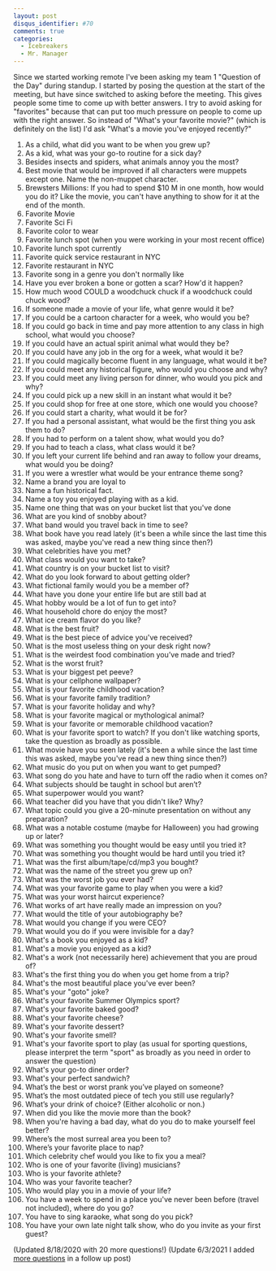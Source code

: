 ```yaml
---
layout: post
disqus_identifier: #70
comments: true
categories: 
  - Icebreakers
  - Mr. Manager
---
```


Since we started working remote I've been asking my team 1 "Question of the
Day" during standup. I started by posing the question at the start of the
meeting, but have since switched to asking before the meeting.  This gives
people some time to come up with better answers. I try to avoid asking for
"favorites" because that can put too much pressure on people to come up with
the right answer. So instead of "What's your favorite movie?" (which is
definitely on the list) I'd ask "What's a movie you've enjoyed recently?"

1. As a child, what did you want to be when you grew up?
1. As a kid, what was your go-to routine for a sick day?
1. Besides insects and spiders, what animals annoy you the most?
1. Best movie that would be improved if all characters were muppets except one. Name the non-muppet character.
1. Brewsters Millions: If you had to spend $10 M in one month, how would you do it? Like the movie, you can't have anything to show for it at the end of the month.
1. Favorite Movie
1. Favorite Sci Fi
1. Favorite color to wear
1. Favorite lunch spot (when you were working in your most recent office)
1. Favorite lunch spot currently
1. Favorite quick service restaurant in NYC
1. Favorite restaurant in NYC
1. Favorite song in a genre you don't normally like
1. Have you ever broken a bone or gotten a scar?  How'd it happen?
1. How much wood COULD a woodchuck chuck if a woodchuck could chuck wood?
1. If someone made a movie of your life, what genre would it be?
1. If you could be a cartoon character for a week, who would you be?
1. If you could go back in time and pay more attention to any class in high school, what would you choose?
1. If you could have an actual spirit animal what would they be?
1. If you could have any job in the org for a week, what would it be?
1. If you could magically become fluent in any language, what would it be?
1. If you could meet any historical figure, who would you choose and why?
1. If you could meet any living person for dinner, who would you pick and why?
1. If you could pick up a new skill in an instant what would it be?
1. If you could shop for free at one store, which one would you choose?
1. If you could start a charity, what would it be for?
1. If you had a personal assistant, what would be the first thing you ask them to do?
1. If you had to perform on a talent show, what would you do?
1. If you had to teach a class, what class would it be?
1. If you left your current life behind and ran away to follow your dreams, what would you be doing?
1. If you were a wrestler what would be your entrance theme song?
1. Name a brand you are loyal to
1. Name a fun historical fact.
1. Name a toy you enjoyed playing with as a kid.
1. Name one thing that was on your bucket list that you've done
1. What are you kind of snobby about?
1. What band would you travel back in time to see?
1. What book have you read lately (it's been a while since the last time this was asked, maybe you've read a new thing since then?)
1. What celebrities have you met?
1. What class would you want to take?
1. What country is on your bucket list to visit?
1. What do you look forward to about getting older?
1. What fictional family would you be a member of?
1. What have you done your entire life but are still bad at
1. What hobby would be a lot of fun to get into?
1. What household chore do enjoy the most?
1. What ice cream flavor do you like?
1. What is the best fruit?
1. What is the best piece of advice you've received?
1. What is the most useless thing on your desk right now?
1. What is the weirdest food combination you’ve made and tried?
1. What is the worst fruit?
1. What is your biggest pet peeve?
1. What is your cellphone wallpaper?
1. What is your favorite childhood vacation?
1. What is your favorite family tradition?
1. What is your favorite holiday and why?
1. What is your favorite magical or mythological animal?
1. What is your favorite or memorable childhood vacation?
1. What is your favorite sport to watch? If you don't like watching sports, take the question as broadly as possible.
1. What movie have you seen lately (it's been a while since the last time this was asked, maybe you've read a new thing since then?)
1. What music do you put on when you want to get pumped?
1. What song do you hate and have to turn off the radio when it comes on?
1. What subjects should be taught in school but aren’t?
1. What superpower would you want?
1. What teacher did you have that you didn't like? Why?
1. What topic could you give a 20-minute presentation on without any preparation?
1. What was a notable costume (maybe for Halloween) you had growing up or later?
1. What was something you thought would be easy until you tried it?
1. What was something you thought would be hard until you tried it?
1. What was the first album/tape/cd/mp3 you bought?
1. What was the name of the street you grew up on?
1. What was the worst job you ever had?
1. What was your favorite game to play when you were a kid?
1. What was your worst haircut experience?
1. What works of art have really made an impression on you?
1. What would the title of your autobiography be?
1. What would you change if you were CEO?
1. What would you do if you were invisible for a day?
1. What's a book you enjoyed as a kid?
1. What's a movie you enjoyed as a kid?
1. What's a work (not necessarily here) achievement that you are proud of?
1. What's the first thing you do when you get home from a trip?
1. What's the most beautiful place you've ever been?
1. What's your "goto" joke?
1. What's your favorite Summer Olympics sport?
1. What's your favorite baked good?
1. What's your favorite cheese?
1. What's your favorite dessert?
1. What's your favorite smell?
1. What's your favorite sport to play (as usual for sporting questions, please interpret the term "sport" as broadly as you need in order to answer the question)
1. What's your go-to diner order?
1. What's your perfect sandwich?
1. What’s the best or worst prank you’ve played on someone?
1. What’s the most outdated piece of tech you still use regularly?
1. What’s your drink of choice? (Either alcoholic or non.)
1. When did you like the movie more than the book?
1. When you're having a bad day, what do you do to make yourself feel better?
1. Where’s the most surreal area you been to?
1. Where’s your favorite place to nap?
1. Which celebrity chef would you like to fix you a meal?
1. Who is one of your favorite (living) musicians?
1. Who is your favorite athlete?
1. Who was your favorite teacher?
1. Who would play you in a movie of your life?
1. You have a week to spend in a place you've never been before (travel not included), where do you go?
1. You have to sing karaoke, what song do you pick?
1. You have your own late night talk show, who do you invite as your first guest?

(Updated 8/18/2020 with 20 more questions!)
(Update 6/3/2021 I added [more questions](/archive/2020/07/06/Questions-of-the-Day) in a follow up post)
